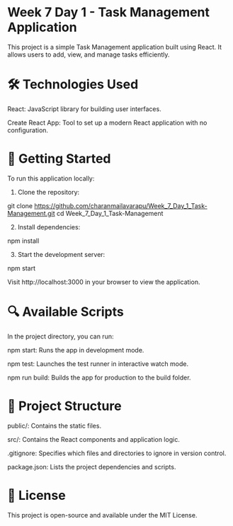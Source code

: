 # Week 7 Day 1 - Task Management Application

This project is a simple Task Management application built using React. It allows users to add, view, and manage tasks efficiently.

# 🛠️ Technologies Used

React: JavaScript library for building user interfaces.

Create React App: Tool to set up a modern React application with no configuration.

# 🚀 Getting Started

To run this application locally:

1. Clone the repository:

git clone https://github.com/charanmailavarapu/Week_7_Day_1_Task-Management.git
cd Week_7_Day_1_Task-Management


2. Install dependencies:

npm install


3. Start the development server:

npm start


Visit http://localhost:3000 in your browser to view the application.

# 🔍 Available Scripts

In the project directory, you can run:

npm start: Runs the app in development mode.

npm test: Launches the test runner in interactive watch mode.

npm run build: Builds the app for production to the build folder.

# 📁 Project Structure

public/: Contains the static files.

src/: Contains the React components and application logic.

.gitignore: Specifies which files and directories to ignore in version control.

package.json: Lists the project dependencies and scripts.

# 📄 License

This project is open-source and available under the MIT License.
